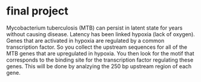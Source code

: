 # final project
Mycobacterium tuberculosis (MTB) can persist in latent state for years without causing disease. Latency has been linked hypoxia (lack of oxygen).
Genes that are activated in hypoxia are regulated by a common transcription factor. So you collect the upstream sequences for all of the MTB genes that are upregulated in hypoxia. You then look for the motif that corresponds to the binding site for the transcription factor regulating these genes.
This will be done by analzying the 250 bp upstream region of each gene.